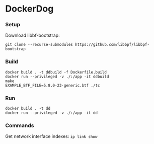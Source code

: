 # DockerDog

### Setup

Download libbf-bootstrap:
```
git clone --recurse-submodules https://github.com/libbpf/libbpf-bootstrap
```

### Build
```
docker build . -t ddbuild -f Dockerfile.build
docker run --privileged -v ./:/app -it ddbuild
make
EXAMPLE_BTF_FILE=5.8.0-23-generic.btf ./tc
```

### Run
```
docker build . -t dd
docker run --privileged -v ./:/app -it dd
```

### Commands

Get network interface indexes:
`ip link show`
